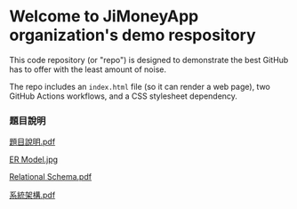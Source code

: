 # Welcome to JiMoneyApp organization's demo respository
This code repository (or "repo") is designed to demonstrate the best GitHub has to offer with the least amount of noise.

The repo includes an `index.html` file (so it can render a web page), two GitHub Actions workflows, and a CSS stylesheet dependency.


### 題目說明
[題目說明.pdf](https://github.com/JiMoneyApp/demo-repository/files/15285517/default.pdf)

[ER Model.jpg](https://github.com/JiMoneyApp/demo-repository/assets/94699377/92352eed-19e6-492f-87a4-099f1ea399c9)

[Relational Schema.pdf](https://github.com/JiMoneyApp/demo-repository/files/15402544/Relational.Schema.pdf)

[系統架構.pdf](https://github.com/JiMoneyApp/demo-repository/files/15447842/default.pdf)
